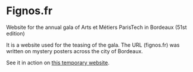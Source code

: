 # Fignos.fr
Website for the annual gala of Arts et Métiers ParisTech in Bordeaux (51st edition)

It is a website used for the teasing of the gala. The URL (fignos.fr) was written on mystery posters across the city of Bordeaux.

See it in action on [this temporary website](http://fignos2014.free.fr).
